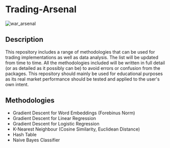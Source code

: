 # Trading-Arsenal

![war_arsenal](https://api.army.mil/e2/c/images/2017/06/02/480322/original.jpg)

## Description
This repository includes a range of methodologies that can be used for trading implementations as well as data analysis. The list will be updated from time to time. 
All the methodologies included will be written in full detail (or as detailed as it possibly can be) to avoid errors or confusion from the packages.
This repository should mainly be used for educational purposes as its real market performance should be tested and applied to the user's own intent.

## Methodologies
- Gradient Descent for Word Embeddings (Forebinus Norm)
- Gradient Descent for Linear Regression
- Gradient Descent for Logistic Regression
- K-Nearest Neighbour (Cosine Similarity, Euclidean Distance)
- Hash Table
- Naive Bayes Classifier

